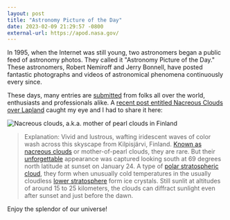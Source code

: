 ```yaml
---
layout: post
title: "Astronomy Picture of the Day"
date: 2023-02-09 21:29:57 -0800
external-url: https://apod.nasa.gov/
---
```


In 1995, when the Internet was still young, two astronomers began a public
feed of astronomy photos. They called it "Astronomy Picture of the Day."
These astronomers, Robert Nemiroff and Jerry Bonnell, have posted fantastic
photographs and videos of astronomical phenomena continuously every since.

These days, many entries are
[submitted](https://apod.nasa.gov/apod/lib/apsubmit2015.html) from folks
all over the world, enthusiasts and professionals alike. A [recent post
entitled Nacreous Clouds over
Lapland](https://apod.nasa.gov/apod/ap230209.html) caught my eye and I had
to share it here:

![Nacreous clouds, a.k.a. mother of pearl clouds in
Finland](https://apod.nasa.gov/apod/image/2302/PearlCloudDennis7.jpg)

> Explanation: Vivid and lustrous, wafting iridescent waves of color wash
> across this skyscape from Kilpisjärvi, Finland. [Known as nacreous
> clouds](https://www.atoptics.co.uk/highsky/nacr1.htm) or mother-of-pearl
> clouds, they are rare. But their
> [unforgettable](https://ui.adsabs.harvard.edu/abs/2018BAMS...99.1377P/abstract)
> appearance was captured looking south at 69 degrees north latitude at
> sunset on January 24. A type of [polar stratospheric
> cloud](https://www.nasa.gov/multimedia/imagegallery/image_feature_680.html),
> they form when unusually cold temperatures in the usually cloudless
> [lower stratosphere](https://www.atoptics.co.uk/highsky/htrop.htm) form
> ice crystals. Still sunlit at altitudes of around 15 to 25 kilometers,
> the clouds can diffract sunlight even after sunset and just before the
> dawn.

Enjoy the splendor of our universe!
